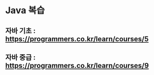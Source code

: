 # Java 복습
## 자바 기초 : https://programmers.co.kr/learn/courses/5
## 자바 중급 : https://programmers.co.kr/learn/courses/9
